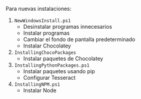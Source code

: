 Para nuevas instalaciones:

1. `NewWindowsInstall.ps1`
   - Desinstalar programas innecesarios
   - Instalar programas
   - Cambiar el fondo de pantalla predeterminado
   - Instalar Chocolatey
2. `InstallingChocoPackages`
   - Instalar paquetes de Chocolatey
3. `InstallingPythonPackages.ps1`
   - Instalar paquetes usando pip
   - Configurar Tesseract
4. `InstallingNPM.ps1`
   - Instalar Node